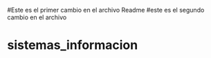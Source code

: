 #Este es el primer cambio en el archivo Readme
#este es el segundo cambio en el archivo
# sistemas_informacion

